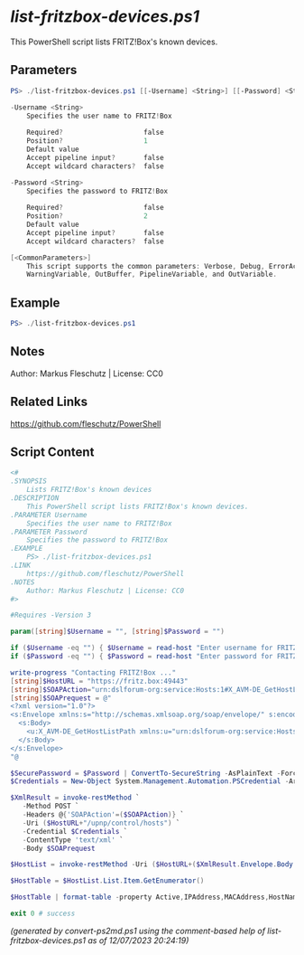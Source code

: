 *list-fritzbox-devices.ps1*
================

This PowerShell script lists FRITZ!Box's known devices.

Parameters
----------
```powershell
PS> ./list-fritzbox-devices.ps1 [[-Username] <String>] [[-Password] <String>] [<CommonParameters>]

-Username <String>
    Specifies the user name to FRITZ!Box
    
    Required?                    false
    Position?                    1
    Default value                
    Accept pipeline input?       false
    Accept wildcard characters?  false

-Password <String>
    Specifies the password to FRITZ!Box
    
    Required?                    false
    Position?                    2
    Default value                
    Accept pipeline input?       false
    Accept wildcard characters?  false

[<CommonParameters>]
    This script supports the common parameters: Verbose, Debug, ErrorAction, ErrorVariable, WarningAction, 
    WarningVariable, OutBuffer, PipelineVariable, and OutVariable.
```

Example
-------
```powershell
PS> ./list-fritzbox-devices.ps1

```

Notes
-----
Author: Markus Fleschutz | License: CC0

Related Links
-------------
https://github.com/fleschutz/PowerShell

Script Content
--------------
```powershell
<#
.SYNOPSIS
	Lists FRITZ!Box's known devices
.DESCRIPTION
	This PowerShell script lists FRITZ!Box's known devices.
.PARAMETER Username
	Specifies the user name to FRITZ!Box
.PARAMETER Password
	Specifies the password to FRITZ!Box
.EXAMPLE
	PS> ./list-fritzbox-devices.ps1
.LINK
	https://github.com/fleschutz/PowerShell
.NOTES
	Author: Markus Fleschutz | License: CC0
#>

#Requires -Version 3

param([string]$Username = "", [string]$Password = "")

if ($Username -eq "") { $Username = read-host "Enter username for FRITZ!Box" }
if ($Password -eq "") { $Password = read-host "Enter password for FRITZ!Box" }

write-progress "Contacting FRITZ!Box ..."
[string]$HostURL = "https://fritz.box:49443"
[string]$SOAPAction="urn:dslforum-org:service:Hosts:1#X_AVM-DE_GetHostListPath"
[string]$SOAPrequest = @"
<?xml version="1.0"?>
<s:Envelope xmlns:s="http://schemas.xmlsoap.org/soap/envelope/" s:encodingStyle="http://schemas.xmlsoap.org/soap/encoding/">
  <s:Body>
    <u:X_AVM-DE_GetHostListPath xmlns:u="urn:dslforum-org:service:Hosts:1" />
  </s:Body>
</s:Envelope>
"@

$SecurePassword = $Password | ConvertTo-SecureString -AsPlainText -Force
$Credentials = New-Object System.Management.Automation.PSCredential -ArgumentList $Username, $SecurePassword

$XmlResult = invoke-restMethod `
   -Method POST `
   -Headers @{'SOAPAction'=($SOAPAction)} `
   -Uri ($HostURL+"/upnp/control/hosts") `
   -Credential $Credentials `
   -ContentType 'text/xml' `
   -Body $SOAPrequest

$HostList = invoke-restMethod -Uri ($HostURL+($XmlResult.Envelope.Body.'X_AVM-DE_GetHostListPathResponse'.'NewX_AVM-DE_HostListPath'))

$HostTable = $HostList.List.Item.GetEnumerator() 

$HostTable | format-table -property Active,IPAddress,MACAddress,HostName,InterfaceType,X_AVM-DE_Speed

exit 0 # success
```

*(generated by convert-ps2md.ps1 using the comment-based help of list-fritzbox-devices.ps1 as of 12/07/2023 20:24:19)*
